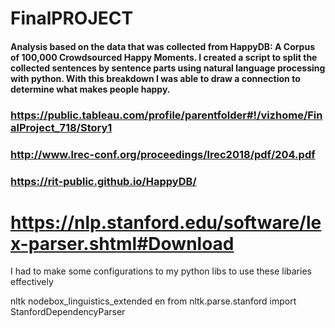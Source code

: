 # FinalPROJECT


#### Analysis based on the data that was collected from HappyDB: A Corpus of 100,000 Crowdsourced Happy Moments. I created a script to split the collected sentences by sentence parts using natural language processing with python. With this breakdown I was able to draw a connection to determine what makes people happy.


### https://public.tableau.com/profile/parentfolder#!/vizhome/FinalProject_718/Story1

### http://www.lrec-conf.org/proceedings/lrec2018/pdf/204.pdf
### https://rit-public.github.io/HappyDB/
# https://nlp.stanford.edu/software/lex-parser.shtml#Download


I had to make some configurations to my python libs to use these libaries effectively 

 nltk
 nodebox_linguistics_extended en
 from nltk.parse.stanford import StanfordDependencyParser
